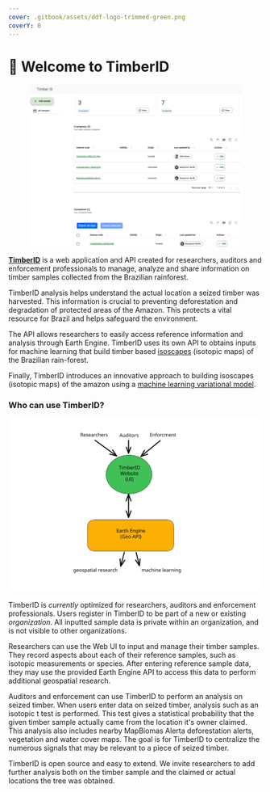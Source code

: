 ```yaml
---
cover: .gitbook/assets/ddf-logo-trimmed-green.png
coverY: 0
---
```


# 🌳 Welcome to TimberID

<figure><img src=".gitbook/assets/timberIDsshot.png" alt=""><figcaption></figcaption></figure>

[**TimberID**](https://timberid.org) is a web application and API created for researchers, auditors and enforcement professionals to manage, analyze and share information on timber samples collected from the Brazilian rainforest.

TimberID analysis helps understand the actual location a seized timber was harvested. This information is crucial to preventing deforestation and degradation of protected areas of the Amazon. This protects a vital resource for Brazil and helps safeguard the environment.

The API allows researchers to easily access reference information and analysis through Earth Engine. TimberID uses its own API to obtains inputs for machine learning that build timber based [isoscapes](overview/background.md) (isotopic maps) of the Brazilian rain-forest.

Finally, TimberID introduces an innovative approach to building isoscapes (isotopic maps) of the amazon using a [machine learning variational model](architecture-of-timberid/detailed-design/research-colabs/isoscape-generation.md).

### Who can use TimberID?

<img src=".gitbook/assets/file.excalidraw (6).svg" alt="" class="gitbook-drawing">

TimberID is _currently_ optimized for researchers, auditors and enforcement professionals. Users register in TimberID to be part of a new or existing _organization_. All inputted sample data is private within an organization, and is not visible to other organizations.&#x20;

Researchers can use the Web UI to input and manage their timber samples. They record aspects about each of their reference samples, such as isotopic measurements or species. After entering reference sample data, they may use the provided Earth Engine API to access this data to perform additional geospatial research.

Auditors and enforcement can use TimberID to perform an analysis on seized timber. When users enter data on seized timber, analysis such as an isotopic t test is performed. This test gives a statistical probability that the given timber sample actually came from the location it's owner claimed.  This analysis also includes nearby MapBiomas Alerta deforestation alerts, vegetation and water cover maps. The goal is for TimberID to centralize the numerous signals that may be relevant to a piece of seized timber.

TimberID is open source and easy to extend. We invite researchers to add further analysis both on the timber sample and the claimed or actual locations the tree was obtained.



